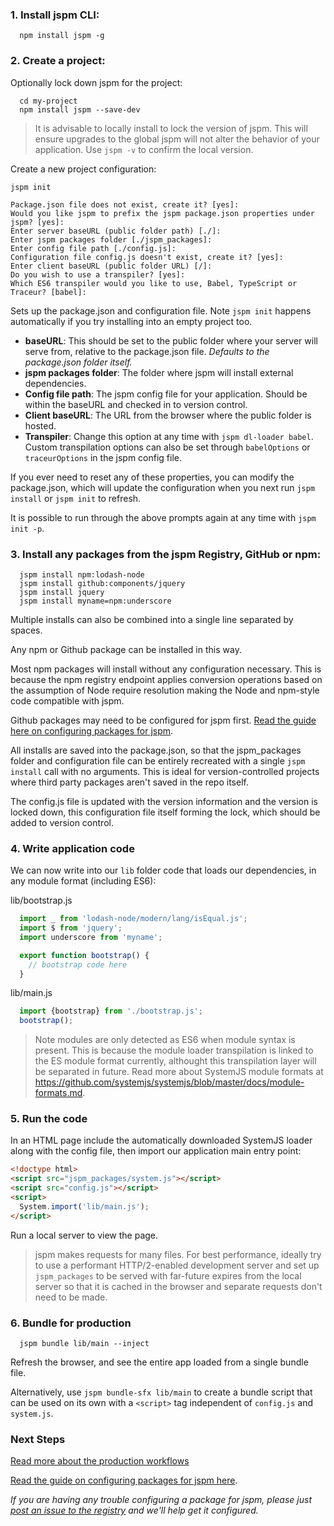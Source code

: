 ### 1. Install jspm CLI:

  ```
    npm install jspm -g
  ```

### 2. Create a project:

Optionally lock down jspm for the project:

  ```
    cd my-project
    npm install jspm --save-dev
  ```

> It is advisable to locally install to lock the version of jspm. 
This will ensure upgrades to the global jspm will not alter the behavior of your application. 
Use `jspm -v` to confirm the local version.

Create a new project configuration:

  ```
  jspm init

Package.json file does not exist, create it? [yes]: 
Would you like jspm to prefix the jspm package.json properties under jspm? [yes]:
Enter server baseURL (public folder path) [./]:
Enter jspm packages folder [./jspm_packages]:
Enter config file path [./config.js]:
Configuration file config.js doesn't exist, create it? [yes]:
Enter client baseURL (public folder URL) [/]:
Do you wish to use a transpiler? [yes]:
Which ES6 transpiler would you like to use, Babel, TypeScript or Traceur? [babel]:
```

  Sets up the package.json and configuration file.
  Note `jspm init` happens automatically if you try installing into an empty project too.

* **baseURL**: This should be set to the public folder where your server will serve from, relative to the package.json file. _Defaults to the package.json folder itself._
* **jspm packages folder**: The folder where jspm will install external dependencies.
* **Config file path**: The jspm config file for your application. Should be within the baseURL and checked in to version control.
* **Client baseURL**: The URL from the browser where the public folder is hosted.
* **Transpiler**: Change this option at any time with `jspm dl-loader babel`. Custom transpilation options can also be set through `babelOptions` or `traceurOptions` in the jspm config file.

If you ever need to reset any of these properties, you can modify the package.json, which will update the configuration when you next run `jspm install` or `jspm init` to refresh.

It is possible to run through the above prompts again at any time with `jspm init -p`.

### 3. Install any packages from the jspm Registry, GitHub or npm:

  ```
    jspm install npm:lodash-node
    jspm install github:components/jquery
    jspm install jquery
    jspm install myname=npm:underscore
  ```

  Multiple installs can also be combined into a single line separated by spaces.
  
  Any npm or Github package can be installed in this way.
  
  Most npm packages will install without any configuration necessary. 
  This is because the npm registry endpoint applies conversion operations based on the assumption of 
  Node require resolution making the Node and npm-style code compatible with jspm.

Github packages may need to be configured for jspm first. 
[Read the guide here on configuring packages for jspm](https://github.com/jspm/registry/wiki/Configuring-Packages-for-jspm).
  
  All installs are saved into the package.json, so that the jspm_packages folder and 
  configuration file can be entirely recreated with a single `jspm install` call with no arguments. 
  This is ideal for version-controlled projects where third party packages aren't saved in the repo itself.
  
  The config.js file is updated with the version information and the version is locked down, 
  this configuration file itself forming the lock, which should be added to version control.

### 4. Write application code

We can now write into our `lib` folder code that loads our dependencies, in any module format (including ES6):
  
  lib/bootstrap.js
  ```javascript
    import _ from 'lodash-node/modern/lang/isEqual.js';
    import $ from 'jquery';
    import underscore from 'myname';
  
    export function bootstrap() {
      // bootstrap code here
    }
  ```

  lib/main.js
  ```javascript
    import {bootstrap} from './bootstrap.js';
    bootstrap();
  ```
  
> Note modules are only detected as ES6 when module syntax is present. This is because the module loader transpilation is linked to the ES module format currently, althought this transpilation layer will be separated in future. Read more about SystemJS module formats at https://github.com/systemjs/systemjs/blob/master/docs/module-formats.md.

### 5. Run the code

In an HTML page include the automatically downloaded SystemJS loader along with the config file, then import our application main entry point:

  ```html
  <!doctype html>
  <script src="jspm_packages/system.js"></script>
  <script src="config.js"></script>
  <script>
    System.import('lib/main.js');
  </script>
  ```

Run a local server to view the page.

> jspm makes requests for many files. For best performance, ideally try to use a performant HTTP/2-enabled development server
  and set up `jspm_packages` to be served with far-future expires from the local server so that it is cached in the browser
  and separate requests don't need to be made.

### 6. Bundle for production

```
  jspm bundle lib/main --inject
```

Refresh the browser, and see the entire app loaded from a single bundle file.

Alternatively, use `jspm bundle-sfx lib/main` to create a bundle script that can be used on its own with a `<script>` tag independent of `config.js` and `system.js`.

### Next Steps

[Read more about the production workflows](production-workflows.md)

[Read the guide on configuring packages for jspm here](https://github.com/jspm/registry/wiki/Configuring-Packages-for-jspm).

_If you are having any trouble configuring a package for jspm, please just [post an issue to the registry](https://github.com/jspm/registry/) and we'll help get it configured._
